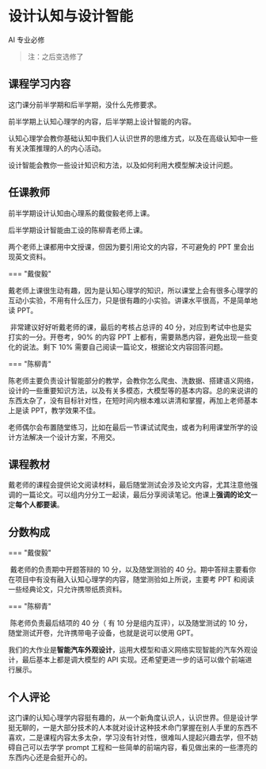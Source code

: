 # 设计认知与设计智能

<div class="badges">
<span class="badge ai-badge">AI 专业必修</span>
</div> 

> 注：之后变选修了

## 课程学习内容

这门课分前半学期和后半学期，没什么先修要求。

前半学期上认知心理学的内容，后半学期上设计智能的内容。

认知心理学会教你基础认知中我们人认识世界的思维方式，以及在高级认知中一些有关决策推理的人的内心活动。

设计智能会教你一些设计知识和方法，以及如何利用大模型解决设计问题。

## 任课教师

前半学期设计认知由心理系的戴俊毅老师上课。

后半学期设计智能由工设的陈柳青老师上课。

两个老师上课都用中文授课，但因为要引用论文的内容，不可避免的 PPT 里会出现英文资料。

=== "戴俊毅"

​   戴老师上课很生动有趣，因为是认知心理学的知识，所以课堂上会有很多心理学的互动小实验，不用有什么压力，只是很有趣的小实验。讲课水平很高，不是简单地读 PPT。

​   非常建议好好听戴老师的课，最后的考核占总评的 40 分，对应到考试中也是实打实的一分。开卷考，90% 的内容 PPT 上都有，需要熟悉内容，避免出现一些变化的说法。剩下 10% 需要自己阅读一篇论文，根据论文内容回答问题。

=== "陈柳青"

​   陈老师主要负责设计智能部分的教学，会教你怎么爬虫、洗数据、搭建语义网络，设计的一些重要知识方法，以及有关多模态，大模型等的基本内容。总的来说讲的东西太杂了，没有目标针对性，在短时间内根本难以讲清和掌握，再加上老师基本上是读 PPT，教学效果不佳。

​   老师偶尔会布置随堂练习，比如在最后一节课试试爬虫，或者为利用课堂所学的设计方法解决一个设计方案，不用交。

## 课程教材

戴老师的课程会提供论文阅读材料，最后随堂测试会涉及论文内容，尤其注意他强调的一篇论文。可以组内分分工一起读，最后分享阅读笔记。他课上**强调的论文**一定**每个人都要读**。

## 分数构成

=== "戴俊毅"

​   戴老师的负责期中开题答辩的 10 分，以及随堂测验的 40 分。期中答辩主要看你在项目中有没有融入认知心理学的内容，随堂测验如上所说，主要考 PPT 和阅读一些经典论文，只允许携带纸质资料。

=== "陈柳青"

​   陈老师负责最后结项的 40 分（ 有 10 分是组内互评），以及随堂测试的 10 分，随堂测试开卷，允许携带电子设备，也就是说可以使用 GPT。

​   我们的大作业是**智能汽车外观设计**，运用大模型和语义网络实现智能的汽车外观设计，最后基本上都是调大模型的 API 实现。还希望更进一步的话可以做个前端进行展示。

## 个人评论

这门课的认知心理学内容挺有趣的，从一个新角度认识人，认识世界。但是设计学挺无聊的，一是大部分技术的人本就对设计这种技术命门掌握在别人手里的东西不喜欢，二是课程内容太多太杂，学习没有针对性，很难叫人提起兴趣去学，但不妨碍自己可以去学学 prompt 工程和一些简单的前端内容，看见做出来的一些漂亮的东西内心还是会挺开心的。
